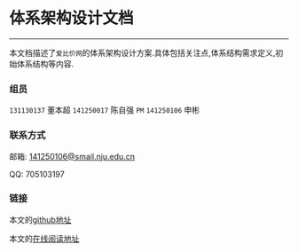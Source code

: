 # 体系架构设计文档

---

本文档描述了`爱比价网`的体系架构设计方案.具体包括关注点,体系结构需求定义,初始体系结构等内容.

### 组员

`131130137` 董本超
`141250017` 陈自强 `PM`
`141250106` 申彬

### 联系方式


邮箱: 141250106@smail.nju.edu.cn

QQ:  705103197

### 链接

本文的[github地址](https://github.com/NjuArchitecture/ArchitectureDoc)

本文的[在线阅读地址](http://115.159.41.136:8080/ArchitectureDoc)
